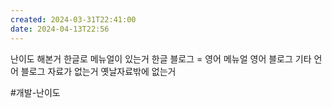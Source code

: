 ```yaml
---
created: 2024-03-31T22:41:00
date: 2024-04-13T22:56
---
```

난이도
해본거
한글로 메뉴얼이 있는거
한글 블로그 = 영어 메뉴얼
영어 블로그
기타 언어 블로그
자료가 없는거
옛날자료밖에 없는거

#개발-난이도